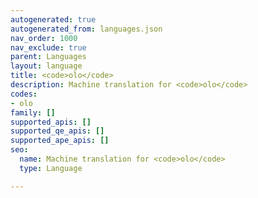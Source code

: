 ```yaml
---
autogenerated: true
autogenerated_from: languages.json
nav_order: 1000
nav_exclude: true
parent: Languages
layout: language
title: <code>olo</code>
description: Machine translation for <code>olo</code>
codes:
- olo
family: []
supported_apis: []
supported_qe_apis: []
supported_ape_apis: []
seo:
  name: Machine translation for <code>olo</code>
  type: Language

---
```



